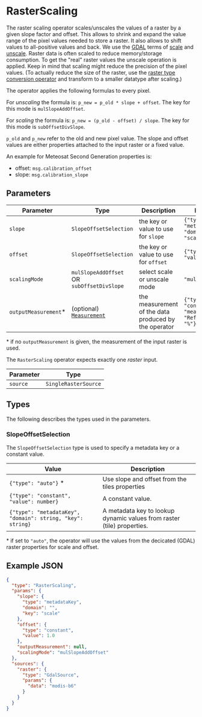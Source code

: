 # RasterScaling

The raster scaling operator scales/unscales the values of a raster by a given slope factor and offset.
This allows to shrink and expand the value range of the pixel values needed to store a raster. It also allows to shift values to all-positive values and back.
We use the [GDAL](https://gdal.org/index.html) terms of [scale](https://gdal.org/programs/gdal_translate.html#cmdoption-gdal_translate-scale) and [unscale](https://gdal.org/programs/gdal_translate.html#cmdoption-gdal_translate-unscale).
Raster data is often scaled to reduce memory/storage consumption.
To get the "real" raster values the unscale operation is applied.
Keep in mind that scaling might reduce the precision of the pixel values.
(To actually reduce the size of the raster, use the [raster type conversion operator](./rastertypeconversion.md) and transform to a smaller datatype after scaling.)

The operator applies the following formulas to every pixel.

For _unscaling_ the formula is: `p_new = p_old * slope + offset`. The key for this mode is `mulSlopeAddOffset`.

For _scaling_ the formula is: `p_new = (p_old - offset) / slope`. The key for this mode is `subOffsetDivSlope`.

`p_old` and `p_new` refer to the old and new pixel value. The slope and offset values are either properties attached to the input raster or a fixed value.

An example for Meteosat Second Generation properties is:

- offset: `msg.calibration_offset`
- slope: `msg.calibration_slope`

## Parameters

| Parameter             | Type                                                  | Description                                          | Example Value                                                      |
| --------------------- | ----------------------------------------------------- | ---------------------------------------------------- | ------------------------------------------------------------------ |
| `slope`               | `SlopeOffsetSelection`                                | the key or value to use for `slope`                  | `{"type": "metadataKey" "domain": "", "key": "scale" }`            |
| `offset`              | `SlopeOffsetSelection`                                | the key or value to use for `offset`                 | `{"type": "constant" "value": 0.1 }`                               |
| `scalingMode`         | `mulSlopeAddOffset` OR `subOffsetDivSlope`            | select scale or unscale mode                         | `"mulSlopeAddOffset"`                                              |
| `outputMeasurement`\* | (optional) [`Measurement`](/datatypes/measurement.md) | the measurement of the data produced by the operator | `{"type": "continuous", "measurement": "Reflectance","unit": "%"}` |

\* if no `outputMeasurement` is given, the measurement of the input raster is used.

The `RasterScaling` operator expects exactly one _raster_ input.

| Parameter | Type                 |
| --------- | -------------------- |
| `source`  | `SingleRasterSource` |

## Types

The following describes the types used in the parameters.

### SlopeOffsetSelection

The `SlopeOffsetSelection` type is used to specify a metadata key or a constant value.

| Value                                                      | Description                                                            |
| ---------------------------------------------------------- | ---------------------------------------------------------------------- |
| `{"type": "auto"}` \*                                      | Use slope and offset from the tiles properties                         |
| `{"type": "constant", "value": number}`                    | A constant value.                                                      |
| `{"type": "metadataKey", "domain": string, "key": string}` | A metadata key to lookup dynamic values from raster (tile) properties. |

\* if set to `"auto"`, the operator will use the values from the decicated (GDAL) raster properties for scale and offset.

## Example JSON

```json
{
  "type": "RasterScaling",
  "params": {
    "slope": {
      "type": "metadataKey",
      "domain": "",
      "key": "scale"
    },
    "offset": {
      "type": "constant",
      "value": 1.0
    },
    "outputMeasurement": null,
    "scalingMode": "mulSlopeAddOffset"
  },
  "sources": {
    "raster": {
      "type": "GdalSource",
      "params": {
        "data": "modis-b6"
      }
    }
  }
}
```
